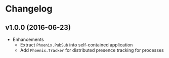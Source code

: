 # Changelog

## v1.0.0 (2016-06-23)

* Enhancements
  * Extract `Phoenix.PubSub` into self-contained application
  * Add `Phoenix.Tracker` for distributed presence tracking for processes
